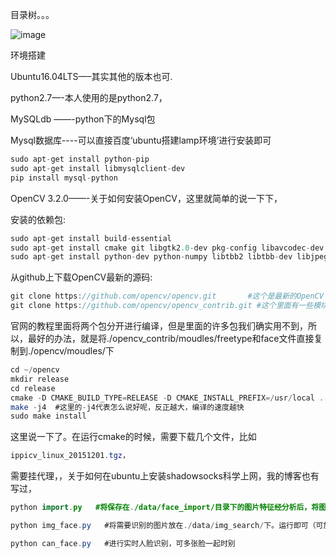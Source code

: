 目录树。。。

![image](https://github.com/0x024/FRT/blob/master/data/temp/Selection_002.png)


环境搭建

Ubuntu16.04LTS—–其实其他的版本也可.

python2.7—-本人使用的是python2.7，

MySQLdb ——-python下的Mysql包

Mysql数据库----可以直接百度‘ubuntu搭建lamp环境’进行安装即可
```java  
sudo apt-get install python-pip
sudo apt-get install libmysqlclient-dev
pip install mysql-python
```
OpenCV 3.2.0——-关于如何安装OpenCV，这里就简单的说一下下，

安装的依赖包:
```java  
sudo apt-get install build-essential
sudo apt-get install cmake git libgtk2.0-dev pkg-config libavcodec-dev libavformat-dev libswscale-dev
sudo apt-get install python-dev python-numpy libtbb2 libtbb-dev libjpeg-dev libpng-dev libtiff-dev libjasper-dev libdc1394-22-dev
```
从github上下载OpenCV最新的源码:
```java  
git clone https://github.com/opencv/opencv.git       #这个是最新的OpenCV 公布在github上的代码
git clone https://github.com/opencv/opencv_contrib.git #这个里面有一些模块，比如freetype，face，等需要用到
```
官网的教程里面将两个包分开进行编译，但是里面的许多包我们确实用不到，所以，最好的办法，就是将./opencv_contrib/moudles/freetype和face文件直接复制到./opencv/moudles/下

```java  
cd ~/opencv
mkdir release
cd release
cmake -D CMAKE_BUILD_TYPE=RELEASE -D CMAKE_INSTALL_PREFIX=/usr/local ..
make -j4  #这里的-j4代表怎么说好呢，反正越大，编译的速度越快
sudo make install
```
这里说一下了。在运行cmake的时候，需要下载几个文件，比如
```java  
ippicv_linux_20151201.tgz，
```
需要挂代理，，关于如何在ubuntu上安装shadowsocks科学上网，我的博客也有写过，

```java
python import.py   #将保存在./data/face_import/目录下的图片特征经分析后，将图片信息导入数据库
```
```java
python img_face.py   #将需要识别的图片放在./data/img_search/下。运行即可（可放置多张）
```
```java
python can_face.py   #进行实时人脸识别，可多张脸一起时别
```
